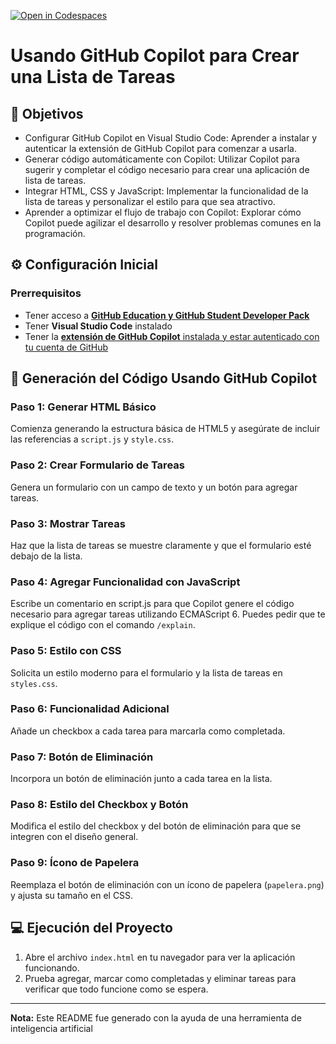 [![Open in Codespaces](https://classroom.github.com/assets/launch-codespace-2972f46106e565e64193e422d61a12cf1da4916b45550586e14ef0a7c637dd04.svg)](https://classroom.github.com/open-in-codespaces?assignment_repo_id=16700291)
# Usando GitHub Copilot para Crear una Lista de Tareas

## 🎯 Objetivos
- Configurar GitHub Copilot en Visual Studio Code: Aprender a instalar y autenticar la extensión de GitHub Copilot para comenzar a usarla.
- Generar código automáticamente con Copilot: Utilizar Copilot para sugerir y completar el código necesario para crear una aplicación de lista de tareas.
- Integrar HTML, CSS y JavaScript: Implementar la funcionalidad de la lista de tareas y personalizar el estilo para que sea atractivo.
- Aprender a optimizar el flujo de trabajo con Copilot: Explorar cómo Copilot puede agilizar el desarrollo y resolver problemas comunes en la programación.

## ⚙️ Configuración Inicial

### Prerrequisitos

- Tener acceso a [**GitHub Education y GitHub Student Developer Pack**](/Guía%20para%20obtener%20GitHub%20Student%20Developer%20Pack.pdf)
- Tener **Visual Studio Code** instalado
- Tener la [**extensión de GitHub Copilot** instalada y estar autenticado con tu cuenta de GitHub](/Guía%20para%20configurar%20GitHub%20Copilot%20en%20Visual%20Studio%20Code.pdf)

## 🧠 Generación del Código Usando GitHub Copilot

### Paso 1: Generar HTML Básico
Comienza generando la estructura básica de HTML5 y asegúrate de incluir las referencias a `script.js` y `style.css`.

### Paso 2: Crear Formulario de Tareas
Genera un formulario con un campo de texto y un botón para agregar tareas.

### Paso 3: Mostrar Tareas
Haz que la lista de tareas se muestre claramente y que el formulario esté debajo de la lista.

### Paso 4: Agregar Funcionalidad con JavaScript
Escribe un comentario en script.js para que Copilot genere el código necesario para agregar tareas utilizando ECMAScript 6. Puedes pedir que te explique el código con el comando `/explain`.

### Paso 5: Estilo con CSS
Solicita un estilo moderno para el formulario y la lista de tareas en `styles.css`.

### Paso 6: Funcionalidad Adicional
Añade un checkbox a cada tarea para marcarla como completada.

### Paso 7: Botón de Eliminación
Incorpora un botón de eliminación junto a cada tarea en la lista.

### Paso 8: Estilo del Checkbox y Botón
Modifica el estilo del checkbox y del botón de eliminación para que se integren con el diseño general.

### Paso 9: Ícono de Papelera
Reemplaza el botón de eliminación con un ícono de papelera (`papelera.png`) y ajusta su tamaño en el CSS.


## 💻 Ejecución del Proyecto

1. Abre el archivo `index.html` en tu navegador para ver la aplicación funcionando.
2. Prueba agregar, marcar como completadas y eliminar tareas para verificar que todo funcione como se espera.

---

**Nota:** Este README fue generado con la ayuda de una herramienta de inteligencia artificial
